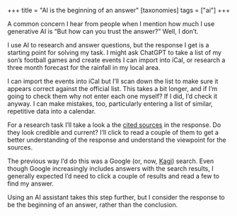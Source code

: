 +++
title = "AI is the beginning of an answer"
[taxonomies]
tags = ["ai"]
+++

A common concern I hear from people when I mention how much I use generative AI is “But how can you trust the answer?” Well, I don’t.

I use AI to research and answer questions, but the response I get is a starting point for solving my task. I might ask ChatGPT to take a list of my son’s football games and create events I can import into iCal, or research a three month forecast for the rainfall in my local area.

I can import the events into iCal but I’ll scan down the list to make sure it appears correct against the official list. This takes a bit longer, and if I’m going to check them why not enter each one myself? If I did, I’d check it anyway. I can make mistakes, too, particularly entering a list of similar, repetitive data into a calendar.

For a research task I’ll take a look a the [cited sources](https://help.openai.com/en/articles/9237897-chatgpt-search#:~:text=ChatGPT%20responses%20that%20use%20search%20will%20contain%20inline%20citations.%20If%20you%20are%20interested%20in%20exploring) in the response. Do they look credible and current? I’ll click to read a couple of them to get a better understanding of the response and understand the viewpoint for the sources.

The previous way I’d do this was a Google (or, now, [Kagi](https://kagi.com)) search. Even though Google increasingly includes answers with the search results, I generally expected I’d need to click a couple of results and read a few to find my answer.

Using an AI assistant takes this step further, but I consider the response to be the beginning of an answer, rather than the conclusion.
